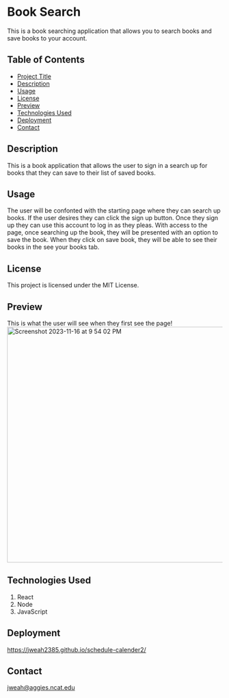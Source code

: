 
# Book Search

This is a book searching application that allows you to search books and save books to your account.

## Table of Contents

- [Project Title](#project-title)
- [Description](#description)
- [Usage](#usage)
- [License](#license)
- [Preview](#preview)
- [Technologies Used](#technologies-used)
- [Deployment](#deployment)
- [Contact](#contact)

## Description

This is a book application that allows the user to sign in a search up for books that they can save to their list of saved books.

## Usage

The user will be confonted with the starting page where they can search up books. If the user desires they can click the sign up button. Once they sign up they can use this account to log in as they pleas. With access to the page, once searching up the book, they will be presented with an option to save the book. When they click on save book, they will be able to see their books in the see your books tab.


## License

This project is licensed under the MIT License.

## Preview

This is what the user will see when they first see the page!
<img width="550" alt="Screenshot 2023-11-16 at 9 54 02 PM" src="https://github.com/jweah2385/book-search-api1/assets/134350647/07e6c33c-6f1c-4008-8d9b-a0d1cbb49584">



## Technologies Used

1. React
2. Node
3. JavaScript

## Deployment

https://jweah2385.github.io/schedule-calender2/

## Contact

jweah@aggies.ncat.edu
